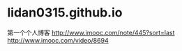 # lidan0315.github.io
第一个个人博客
http://www.imooc.com/note/445?sort=last
http://www.imooc.com/video/8694
